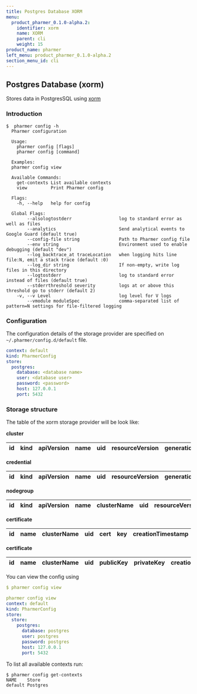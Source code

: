 ```yaml
---
title: Postgres Database XORM
menu:
  product_pharmer_0.1.0-alpha.2:
    identifier: xorm
    name: XORM
    parent: cli
    weight: 15
product_name: pharmer
left_menu: product_pharmer_0.1.0-alpha.2
section_menu_id: cli
---
```


## Postgres Database (xorm)

Stores data in PostgresSQL using [xorm](https://github.com/go-xorm/xorm)
 

### Introduction

```console
$  pharmer config -h
  Pharmer configuration
  
  Usage:
    pharmer config [flags]
    pharmer config [command]
  
  Examples:
  pharmer config view
  
  Available Commands:
    get-contexts List available contexts
    view         Print Pharmer config
  
  Flags:
    -h, --help   help for config
  
  Global Flags:
        --alsologtostderr                  log to standard error as well as files
        --analytics                        Send analytical events to Google Guard (default true)
        --config-file string               Path to Pharmer config file
        --env string                       Environment used to enable debugging (default "dev")
        --log_backtrace_at traceLocation   when logging hits line file:N, emit a stack trace (default :0)
        --log_dir string                   If non-empty, write log files in this directory
        --logtostderr                      log to standard error instead of files (default true)
        --stderrthreshold severity         logs at or above this threshold go to stderr (default 2)
    -v, --v Level                          log level for V logs
        --vmodule moduleSpec               comma-separated list of pattern=N settings for file-filtered logging
```

### Configuration

The configuration details of the storage provider are specified on `~/.pharmer/config.d/default` file. 

```yaml
context: default
kind: PharmerConfig
store:
  postgres:
    database: <database name>
    user: <database user>
    password: <password>
    host: 127.0.0.1
    port: 5432
```    

### Storage structure

The table of the xorm storage provider will be look like:

**cluster**

|id|kind|apiVersion|name|uid|resourceVersion|generation|labels|data|creationTimestamp|dateModified|deletionTimestamp|  
|--|----|----------|----|---|---------------|----------|------|----|-----------------|------------|-----------------| 

**credential**

|id|kind|apiVersion|name|uid|resourceVersion|generation|labels|data|creationTimestamp|dateModified|deletionTimestamp|  
|--|----|----------|----|---|---------------|----------|------|----|-----------------|------------|-----------------| 

**nodegroup**

|id|kind|apiVersion|name|clusterName|uid|resourceVersion|generation|labels|data|creationTimestamp|dateModified|deletionTimestamp|  
|--|----|----------|----|-----------|---|---------------|----------|------|----|-----------------|------------|-----------------| 

**certificate**

|id|name|clusterName|uid|cert|key|creationTimestamp|dateModified|deletionTimestamp|  
|--|----|-----------|---|----|---|-----------------|------------|-----------------| 

**certificate**

|id|name|clusterName|uid|publicKey|privateKey|creationTimestamp|dateModified|deletionTimestamp|  
|--|----|-----------|---|---------|----------|-----------------|------------|-----------------| 


You can view the config using 
```yaml
$ pharmer config view

pharmer config view
context: default
kind: PharmerConfig
store:
  store:
    postgres:
      database: postgres
      user: postgres
      password: postgres
      host: 127.0.0.1
      port: 5432

```

To list all available contexts run:
```console
$ pharmer config get-contexts
NAME	Store
default	Postgres

```
